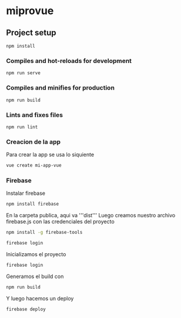# miprovue

## Project setup
```
npm install
```

### Compiles and hot-reloads for development
```
npm run serve
```

### Compiles and minifies for production
```
npm run build
```

### Lints and fixes files
```
npm run lint
```

### Creacion de la app
Para crear la app se usa lo siquiente
```bash
vue create mi-app-vue
```
### Firebase 
Instalar firebase 
```bash
npm install firebase
```
En la carpeta publica, aqui va '''dist'''
Luego creamos nuestro archivo firebase.js con las credenciales del proyecto 
```bash
npm install -g firebase-tools
```

```bash
firebase login
```
  Inicializamos el proyecto 
```bash
firebase login
```
Generamos el build con 
```bash
npm run build
```
Y luego hacemos un deploy
```bash
firebase deploy
```
